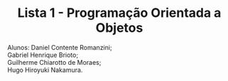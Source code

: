 <h1 align = "center">Lista 1 - Programação Orientada a Objetos </h1>

<body>
  <p>
      Alunos: Daniel Contente Romanzini;<br>
              Gabriel Henrique Brioto;<br>
              Guilherme Chiarotto de Moraes;<br>
              Hugo Hiroyuki Nakamura.<br>
  </p>
  
</body>
